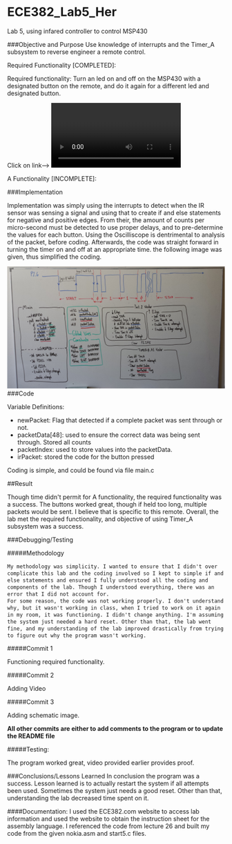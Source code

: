ECE382_Lab5_Her
===============

Lab 5, using infared controller to control MSP430


###Objective and Purpose
Use knowledge of interrupts and the Timer_A subsystem to reverse engineer a remote control.

Required Functionality [COMPLETED]:
  
   Required functionality: Turn an led on and off on the MSP430 with a designated button on the remote, and do it again for
   a different led and designated button.
   
   Click on link-->
   ![alt text](https://github.com/vipersfly23/ECE382_Lab5_Her/blob/master/FunctionalityVideo.mp4?raw=true "HEADER CODE")
   
A  Functionality [INCOMPLETE]:
  
    
  
###Implementation  

  Implementation was simply using the interrupts to detect when the IR sensor was sensing a signal and using that to create
  if and else statements for negative and positive edges. From their, the amount of counts per micro-second must be detected
  to use proper delays, and to pre-determine the values for each button. Using the Oscilliscope is dentrimental to analysis 
  of the packet, before coding. Afterwards, the code was straight forward in turning the timer on and off at an appropriate
  time. the following image was given, thus simplified the coding.
  
  ![alt text](https://raw.githubusercontent.com/vipersfly23/ECE382_Lab5_Her/master/schematic.jpg "schematic")
###Code

Variable Definitions:

   *  newPacket: Flag that detected if a complete packet was sent through or not.
   *  packetData[48]: used to ensure the correct data was being sent through. Stored all counts
   *  packetIndex: used to store values into the packetData.
   *  irPacket: stored the code for the button pressed
   
  
Coding is simple, and could be found via file main.c

##Result
  
 Though time didn't permit for A functionality, the required functionality was a success. The buttons worked great, though if
 held too long, multiple packets would be sent. I believe that is specific to this remote. Overall, the lab met the required
 functionality, and objective of using Timer_A subsystem was a success.

###Debugging/Testing

#####Methodology

  
    My methodology was simplicity. I wanted to ensure that I didn't over complicate this lab and the coding involved so I kept to simple if and else statements and ensured I fully understood all the coding and components of the lab. Though I understood everything, there was an error that I did not account for. 
    For some reason, the code was not working properly. I don't understand why, but it wasn't working in class, when I tried to work on it again in my room, it was functioning. I didn't change anything. I'm assuming the system just needed a hard reset. Other than that, the lab went fine, and my understanding of the lab improved drastically from trying to figure out why the program wasn't working.
    
#####Commit 1

 Functioning required functionality.
  
#####Commit 2
  
   Adding Video
   
#####Commit 3
    
  Adding schematic image.
    
****All other commits are either to add comments to the program or to update the README file****

#####Testing:

The program worked great, video provided earlier provides proof.


###Conclusions/Lessons Learned
  In conclusion the program was a success. Lesson learned is to actually restart the system if all attempts been used.
  Sometimes the system just needs a good reset. Other than that, understanding the lab decreased time spent on it.

####Documentation:
  I used the ECE382.com website to access lab information and used the website to obtain the instruction sheet for the assembly
  language. I referenced the code from lecture 26 and built my code from the given nokia.asm and start5.c files. 
  
